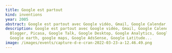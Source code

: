 ```yaml
---
title: Google est partout
kind: inventions
year: 2005
abstract: Google est partout avec Google vidéo, Gmail, Google Calendar, ...
description: Google est partout avec Google vidéo, Gmail, Google Calendar,
  Blogger, Picasa, Google Talk, Google Desktop, Google Analytics, Google trends,
  Google earth, google maps, Google AdsSense, Google Latitude...
image: /images/events/capture-d-e-cran-2022-03-23-a-12.46.49.png
---
```

